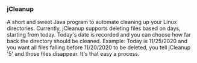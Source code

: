 ### jCleanup
A short and sweet Java program to automate cleaning up your Linux directories.
Currently, jCleanup supports deleting files based on days, starting from today. 
Today's date is recorded and you can choose how far back the directory should 
be cleaned. Example: Today is 11/25/2020 and you want all files falling before
11/20/2020 to be deleted, you tell jCleanup '5' and those files disappear. It's 
that easy a process. 

